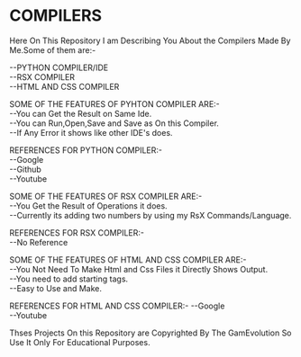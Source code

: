# COMPILERS
Here On This Repository I am Describing You About the Compilers Made By Me.Some of them are:-<br/>

--PYTHON COMPILER/IDE<br/>
--RSX COMPILER<br/>
--HTML AND CSS COMPILER<br/>


SOME OF THE FEATURES OF PYHTON COMPILER ARE:-<br/>
--You can Get the Result on Same Ide.<br/>
--You can Run,Open,Save and Save as On this Compiler.<br/>
--If Any Error it shows like other IDE's does.<br/>


REFERENCES FOR PYTHON COMPILER:-<br/>
--Google<br/>
--Github<br/>
--Youtube<br/>


SOME OF THE FEATURES OF RSX COMPILER ARE:-<br/>
--You Get the Result of Operations it does.<br/>
--Currently its adding two numbers by using my RsX Commands/Language.<br/>


REFERENCES FOR RSX COMPILER:-<br/>
--No Reference<br/>

SOME OF THE FEATURES OF HTML AND CSS COMPILER ARE:-<br/>
--You Not Need To Make Html and Css Files it Directly Shows Output.<br/>
--You need to add starting tags.<br/>
--Easy to Use and Make.<br/>

REFERENCES FOR HTML AND CSS COMPILER:-
--Google<br/>
--Youtube<br/>

Thses Projects On this Repository are Copyrighted By The GamEvolution So Use It Only For Educational Purposes.
